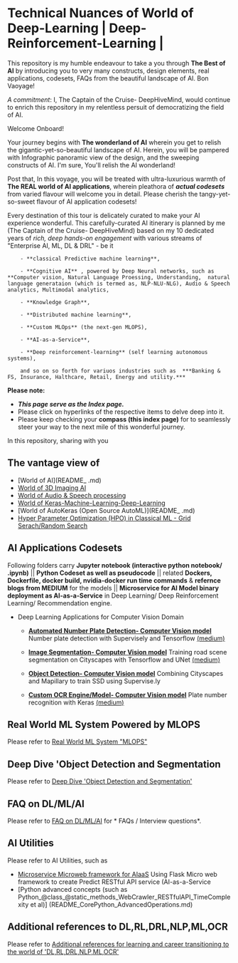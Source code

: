 # Technical Nuances of World of Deep-Learning | Deep-Reinforcement-Learning | 


This repository is my humble endeavour to take a you through **The Best of AI** by introducing you to very many constructs, design elements, real applications, codesets, FAQs from the beautiful landscape of AI.  Bon Vaoyage!

*A commitment*: I, The Captain of the Cruise- DeepHiveMind, would continue to enrich this repository in my relentless persuit of democratizing the field of AI. 

Welcome Onboard! 

Your journey begins with **The wonderland of AI** wherein you get to relish the gigantic-yet-so-beautiful landscape of AI. Herein, you will be pampered with Infographic panoramic view of the design, and the sweeping constructs of AI. I'm sure, You'll relish the AI wonderland! 

Post that, In this voyage, you will be treated with ultra-luxurious warmth of **The REAL world of AI applications**, wherein pleathora of ***actual codesets*** from varied flavour will welcome you in detail. Please cherish the tangy-yet-so-sweet flavour of AI application codesets!

Every destination of this tour is delicately curated to make your AI experience wonderful. This carefully-curated AI itinerary is planned by me (The Captain of the Cruise- DeepHiveMind) based on my 10 dedicated years of *rich, deep hands-on engagement* with various streams of "Enterprise AI, ML, DL & DRL" - be it   	
		
		- **classical Predictive machine learning**,
		
		- **Cognitive AI** , powered by Deep Neural networks, such as **Computer vision, Natural Language Proessing, Understanding,  natural language generataion (which is termed as, NLP-NLU-NLG), Audio & Speech analytics, Multimodal analytics,
		
		- **Knowledge Graph**,
		
		- **Distributed machine learning**,  
		
		- **Custom MLOps** (the next-gen MLOPS), 
		
		- **AI-as-a-Service**,
		
		- **Deep reinforcement-learning** (self learning autonomous systems), 
		
		and so on so forth for variuos industries such as  ***Banking & FS, Insurance, Halthcare, Retail, Energy and utility.***



 
**Please note:** 
 - ***This page serve as the Index page.***
 - Please click on hyperlinks of the respective items to delve deep into it.
 - Please keep checking your **compass (this index page)** for to seamlessly steer your way to the next mile of this wonderful journey.


In this repository, sharing with you
## The vantage view of
  
 - [World of AI](README_ .md)
 - [World of 3D Imaging AI](https://github.com/Deep-Mind-Hive/3DImaging-Medical_Lidar_Seismic_Satellite_3DScanning)
 - [World of Audio & Speech processing](README_Taxonomy%20of%20Speech%20%26%20Audio%20domain.md)
 - [World of Keras-Machine-Learning-Deep-Learning](https://github.com/DeepHiveMind/Keras-Machine-Learning-Deep-Learning-Tutorial)
 - [World of AutoKeras (Open Source AutoML)](README_ .md)
 - [Hyper Parameter Optimization (HPO) in Classical ML - Grid Serach/Random Search](README_Grid_Random_Search_HyperParameterOptimization.md)
	  
## AI Applications Codesets
Following folders carry **Jupyter notebook (interactive python notebook/ .ipynb)** || **Python Codeset as well as pseudocode** || related **Dockers, Dockerfile, docker build, nvidia-docker run time commands** & **refernce blogs from MEDIUM** for the models || **Microservice for AI Model binary deployment as AI-as-a-Service** in Deep Learning/ Deep Reinforcement Learning/ Recommendation engine. 

- Deep Learning Applications for Computer Vision Domain
	  
	- **[Automated Number Plate Detection- Computer Vision model](anpr)** 
	Number plate detection with Supervisely and Tensorflow [(medium)](https://medium.com/p/e84c74d4382c)

	- **[Image Segmentation- Computer Vision model](unet_training)** 
	Training road scene segmentation on Cityscapes with Tensorflow and UNet [(medium)](https://medium.com/p/1232314781a8)

	- **[Object Detection- Computer Vision model](ssd)** 
	Combining Cityscapes and Mapillary to train SSD using Supervise.ly 

	- **[Custom OCR Engine/Model- Computer Vision model](anpr_ocr)** 
	Plate number recognition with Keras [(medium)](https://hackernoon.com/latest-deep-learning-ocr-with-keras-and-supervisely-in-15-minutes-34aecd630ed8)
	  
## Real World ML System Powered by MLOPS
Please refer to [Real World ML System "MLOPS"](https://github.com/DeepHiveMind/EnterpriseAI_Platform_MLOps/blob/master/README.md)

## Deep Dive 'Object Detection and Segmentation
Please refer to  [Deep Dive 'Object Detection and Segmentation'](https://github.com/DeepHiveMind/gateway_to_DeepReinforcementLearning_DeepNN/tree/master/Object_Detection_%26_Segmentation)

## FAQ on DL/ML/AI 
Please refer to [FAQ on DL/ML/AI](README_FAQ_Interview_DL_ML_AI.md) for * FAQs / Interview questions*.

## AI Utilities
Please refer to AI Utilities, such as
- [Microservice Microweb framework for AIaaS](flask_apps)  Using Flask Micro web framework to create Predict RESTful API service (AI-as-a-Service
- [Python advanced concepts (such as Python_@class_@static_methods_WebCrawler_RESTfulAPI_TimeComplexity et al)] (README_CorePython_AdvancedOperations.md)

## Additional references to DL,RL,DRL,NLP,ML,OCR
Please refer to [Additional references for learning and career transitioning to the world of 'DL,RL,DRL,NLP,ML,OCR'](#Additional-Reference)
 



